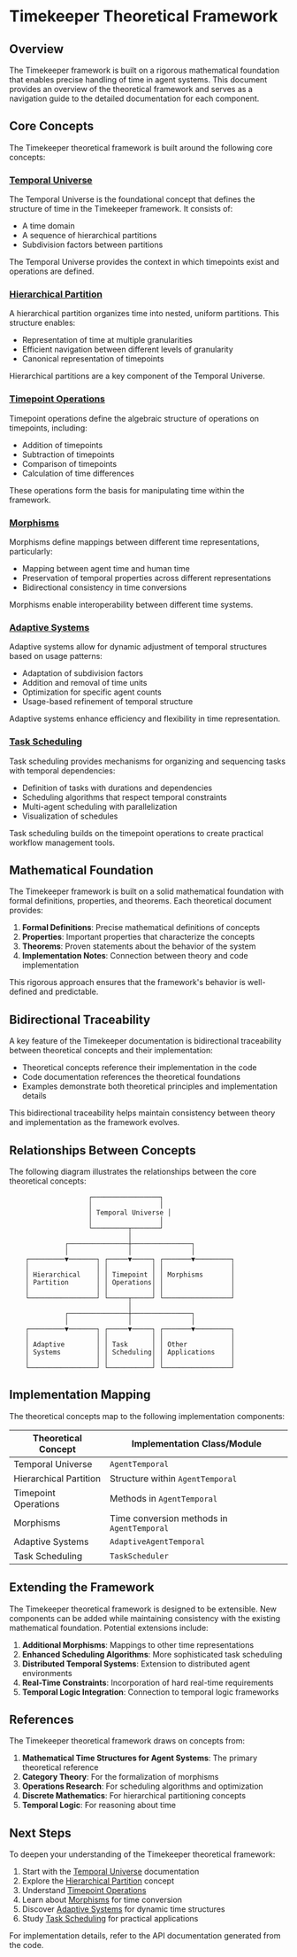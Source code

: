# Timekeeper Theoretical Framework

## Overview

The Timekeeper framework is built on a rigorous mathematical foundation that enables precise handling of time in agent systems. This document provides an overview of the theoretical framework and serves as a navigation guide to the detailed documentation for each component.

## Core Concepts

The Timekeeper theoretical framework is built around the following core concepts:

### [Temporal Universe](temporal_universe.md)

The Temporal Universe is the foundational concept that defines the structure of time in the Timekeeper framework. It consists of:

- A time domain
- A sequence of hierarchical partitions
- Subdivision factors between partitions

The Temporal Universe provides the context in which timepoints exist and operations are defined.

### [Hierarchical Partition](hierarchical_partition.md)

A hierarchical partition organizes time into nested, uniform partitions. This structure enables:

- Representation of time at multiple granularities
- Efficient navigation between different levels of granularity
- Canonical representation of timepoints

Hierarchical partitions are a key component of the Temporal Universe.

### [Timepoint Operations](timepoint_operations.md)

Timepoint operations define the algebraic structure of operations on timepoints, including:

- Addition of timepoints
- Subtraction of timepoints
- Comparison of timepoints
- Calculation of time differences

These operations form the basis for manipulating time within the framework.

### [Morphisms](morphisms.md)

Morphisms define mappings between different time representations, particularly:

- Mapping between agent time and human time
- Preservation of temporal properties across different representations
- Bidirectional consistency in time conversions

Morphisms enable interoperability between different time systems.

### [Adaptive Systems](adaptive_systems.md)

Adaptive systems allow for dynamic adjustment of temporal structures based on usage patterns:

- Adaptation of subdivision factors
- Addition and removal of time units
- Optimization for specific agent counts
- Usage-based refinement of temporal structure

Adaptive systems enhance efficiency and flexibility in time representation.

### [Task Scheduling](task_scheduling.md)

Task scheduling provides mechanisms for organizing and sequencing tasks with temporal dependencies:

- Definition of tasks with durations and dependencies
- Scheduling algorithms that respect temporal constraints
- Multi-agent scheduling with parallelization
- Visualization of schedules

Task scheduling builds on the timepoint operations to create practical workflow management tools.

## Mathematical Foundation

The Timekeeper framework is built on a solid mathematical foundation with formal definitions, properties, and theorems. Each theoretical document provides:

1. **Formal Definitions**: Precise mathematical definitions of concepts
2. **Properties**: Important properties that characterize the concepts
3. **Theorems**: Proven statements about the behavior of the system
4. **Implementation Notes**: Connection between theory and code implementation

This rigorous approach ensures that the framework's behavior is well-defined and predictable.

## Bidirectional Traceability

A key feature of the Timekeeper documentation is bidirectional traceability between theoretical concepts and their implementation:

- Theoretical concepts reference their implementation in the code
- Code documentation references the theoretical foundations
- Examples demonstrate both theoretical principles and implementation details

This bidirectional traceability helps maintain consistency between theory and implementation as the framework evolves.

## Relationships Between Concepts

The following diagram illustrates the relationships between the core theoretical concepts:

```
                    ┌─────────────────┐
                    │                 │
                    │ Temporal Universe │
                    │                 │
                    └─────────┬───────┘
                              │
              ┌───────────────┼───────────────┐
              │               │               │
    ┌─────────▼───────┐ ┌─────▼─────┐ ┌───────▼─────────┐
    │                 │ │           │ │                 │
    │ Hierarchical    │ │ Timepoint │ │ Morphisms       │
    │ Partition       │ │ Operations│ │                 │
    │                 │ │           │ │                 │
    └─────────────────┘ └─────┬─────┘ └─────────────────┘
                              │
              ┌───────────────┼───────────────┐
              │               │               │
    ┌─────────▼───────┐ ┌─────▼─────┐ ┌───────▼─────────┐
    │                 │ │           │ │                 │
    │ Adaptive        │ │ Task      │ │ Other           │
    │ Systems         │ │ Scheduling│ │ Applications    │
    │                 │ │           │ │                 │
    └─────────────────┘ └───────────┘ └─────────────────┘
```

## Implementation Mapping

The theoretical concepts map to the following implementation components:

| Theoretical Concept    | Implementation Class/Module                |
| ---------------------- | ------------------------------------------ |
| Temporal Universe      | `AgentTemporal`                            |
| Hierarchical Partition | Structure within `AgentTemporal`           |
| Timepoint Operations   | Methods in `AgentTemporal`                 |
| Morphisms              | Time conversion methods in `AgentTemporal` |
| Adaptive Systems       | `AdaptiveAgentTemporal`                    |
| Task Scheduling        | `TaskScheduler`                            |

## Extending the Framework

The Timekeeper theoretical framework is designed to be extensible. New components can be added while maintaining consistency with the existing mathematical foundation. Potential extensions include:

1. **Additional Morphisms**: Mappings to other time representations
2. **Enhanced Scheduling Algorithms**: More sophisticated task scheduling
3. **Distributed Temporal Systems**: Extension to distributed agent environments
4. **Real-Time Constraints**: Incorporation of hard real-time requirements
5. **Temporal Logic Integration**: Connection to temporal logic frameworks

## References

The Timekeeper theoretical framework draws on concepts from:

1. **Mathematical Time Structures for Agent Systems**: The primary theoretical reference
2. **Category Theory**: For the formalization of morphisms
3. **Operations Research**: For scheduling algorithms and optimization
4. **Discrete Mathematics**: For hierarchical partitioning concepts
5. **Temporal Logic**: For reasoning about time

## Next Steps

To deepen your understanding of the Timekeeper theoretical framework:

1. Start with the [Temporal Universe](temporal_universe.md) documentation
2. Explore the [Hierarchical Partition](hierarchical_partition.md) concept
3. Understand [Timepoint Operations](timepoint_operations.md)
4. Learn about [Morphisms](morphisms.md) for time conversion
5. Discover [Adaptive Systems](adaptive_systems.md) for dynamic time structures
6. Study [Task Scheduling](task_scheduling.md) for practical applications

For implementation details, refer to the API documentation generated from the code.
